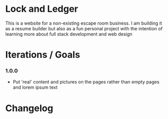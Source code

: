 # Lock and Ledger
This is a website for a non-existing escape room business. I am building it as a resume builder but also as a fun personal project
with the intention of learning more about full stack development and web design

# Iterations / Goals

### 1.0.0
<!-- - Create a landing page with a hero section, header, and footer -->
<!-- - Create a responsive navbar/sidebar in the header, containing links to contact, faq, rooms, and about pages -->
<!-- - Create the pages linked in the navbar; each has a consistent navbar/header and footer that link to each other -->
<!-- - Create a "Book Room" page and buttons placed prominently on the other pages so you can reach the booking page from any other page -->
- Put 'real' content and pictures on the pages rather than empty pages and lorem ipsum text

# Changelog

